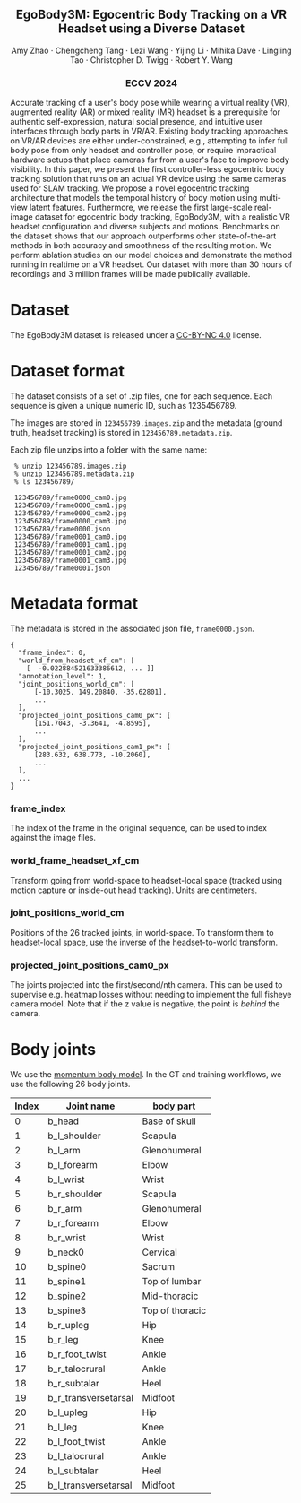 <p align="center">
  <h2 align="center">EgoBody3M: Egocentric Body Tracking on a VR Headset using a Diverse Dataset</h2>

  <p align="center">
    Amy Zhao ·
    Chengcheng Tang ·
    Lezi Wang ·
    Yijing Li ·
    Mihika Dave ·
    Lingling Tao ·
    Christopher D. Twigg ·
    Robert Y. Wang
  </p>

  <h3 align="center">ECCV 2024</h3>
</p>

Accurate tracking of a user's body pose while wearing a virtual reality (VR), augmented reality (AR) or mixed reality (MR) headset is a prerequisite for authentic self-expression, natural social presence, and intuitive user interfaces through body parts in VR/AR.
Existing body tracking approaches on VR/AR devices are either under-constrained, e.g., attempting to infer full body pose from only headset and controller pose, or require impractical hardware setups that place cameras far from a user's face to improve body visibility.
In this paper, we present the first controller-less egocentric body tracking solution that runs on an actual VR device using the same cameras used for SLAM tracking. We propose a novel egocentric tracking architecture that models the temporal history of body motion using multi-view latent features.
Furthermore, we release the first large-scale real-image dataset for egocentric body tracking, EgoBody3M, with a realistic VR headset configuration and diverse subjects and motions. Benchmarks on the dataset shows that our approach outperforms other state-of-the-art methods in both accuracy and smoothness of the resulting motion.  We perform ablation studies on our model choices and demonstrate the method running in realtime on a VR headset. Our dataset with more than 30 hours of recordings and 3 million frames will be made publically available.

# Dataset

The EgoBody3M dataset is released under a [CC-BY-NC 4.0](https://creativecommons.org/licenses/by-nc/4.0/deed.en) license.

# Dataset format

The dataset consists of a set of .zip files, one for each sequence.  Each sequence is given a unique numeric ID, such as 1235456789.

The images are stored in `123456789.images.zip` and the metadata (ground truth, headset tracking) is stored in `123456789.metadata.zip`.

Each zip file unzips into a folder with the same name:

     % unzip 123456789.images.zip
     % unzip 123456789.metadata.zip
     % ls 123456789/

     123456789/frame0000_cam0.jpg
     123456789/frame0000_cam1.jpg
     123456789/frame0000_cam2.jpg
     123456789/frame0000_cam3.jpg
     123456789/frame0000.json
     123456789/frame0001_cam0.jpg
     123456789/frame0001_cam1.jpg
     123456789/frame0001_cam2.jpg
     123456789/frame0001_cam3.jpg
     123456789/frame0001.json

# Metadata format

The metadata is stored in the associated json file, `frame0000.json`.

    {
      "frame_index": 0,
      "world_from_headset_xf_cm": [
        [  -0.022884521633386612, ... ]]
      "annotation_level": 1,
      "joint_positions_world_cm": [
          [-10.3025, 149.20840, -35.62801],
          ...
      ],
      "projected_joint_positions_cam0_px": [
          [151.7043, -3.3641, -4.8595],
          ...
      ],
      "projected_joint_positions_cam1_px": [
          [283.632, 638.773, -10.2060],
          ...
      ],
      ...
    }

### frame_index

The index of the frame in the original sequence, can be used to index against the image files.

### world_frame_headset_xf_cm

Transform going from world-space to headset-local space (tracked using motion capture or inside-out head tracking).  Units are centimeters.

### joint_positions_world_cm

Positions of the 26 tracked joints, in world-space.  To transform them to headset-local space, use the inverse of the headset-to-world transform.

### projected_joint_positions_cam0_px

The joints projected into the first/second/nth camera.  This can be used to supervise e.g. heatmap losses without needing to implement the full fisheye camera model.  Note that if the z value is negative, the point is _behind_ the camera.

# Body joints

We use the [momentum body model](https://github.com/facebookincubator/momentum).
In the GT and training workflows, we use the following 26 body joints.

| Index | Joint name           | body part          |
| ----- | -------------------- | ------------------ |
| 0     | b_head               | Base of skull      |
| 1     | b_l_shoulder         | Scapula            |
| 2     | b_l_arm              | Glenohumeral       |
| 3     | b_l_forearm          | Elbow              |
| 4     | b_l_wrist            | Wrist              |
| 5     | b_r_shoulder         | Scapula            |
| 6     | b_r_arm              | Glenohumeral       |
| 7     | b_r_forearm          | Elbow              |
| 8     | b_r_wrist            | Wrist              |
| 9     | b_neck0              | Cervical           |
| 10    | b_spine0             | Sacrum             |
| 11    | b_spine1             | Top of lumbar      |
| 12    | b_spine2             | Mid-thoracic       |
| 13    | b_spine3             | Top of thoracic    |
| 14    | b_r_upleg            | Hip                |
| 15    | b_r_leg              | Knee               |
| 16    | b_r_foot_twist       | Ankle              |
| 17    | b_r_talocrural       | Ankle              |
| 18    | b_r_subtalar         | Heel               |
| 19    | b_r_transversetarsal | Midfoot            |
| 20    | b_l_upleg            | Hip                |
| 21    | b_l_leg              | Knee               |
| 22    | b_l_foot_twist       | Ankle              |
| 23    | b_l_talocrural       | Ankle              |
| 24    | b_l_subtalar         | Heel               |
| 25    | b_l_transversetarsal | Midfoot            |
